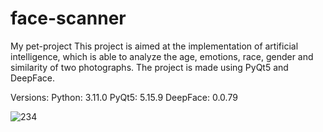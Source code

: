 # face-scanner
My pet-project
This project is aimed at the implementation of artificial intelligence, which is able to analyze the age, emotions, race, gender and similarity of two photographs.
The project is made using PyQt5 and DeepFace.

Versions:
Python: 3.11.0
PyQt5: 5.15.9
DeepFace: 0.0.79

![234](https://user-images.githubusercontent.com/117298581/232466094-4a08f9c0-a933-4c7c-bf68-f150fcd2a488.png)

